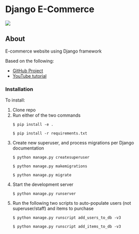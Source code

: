 
# Django E-Commerce

[![](https://img.shields.io/badge/license-MIT-blue.svg)](https://opensource.org/licenses/MIT)

## About
E-commerce website using Django framework

Based on the following:
* [GitHub Project](https://github.com/justdjango/django-ecommerce)
* [YouTube tutorial](https://www.youtube.com/watch?v=YZvRrldjf1Y)

### Installation

To install:
1. Clone repo
2. Run either of the two commands
   ```shell
   $ pip install -e .
   ```
   ```shell
   $ pip install -r requirements.txt
   ```
3. Create new superuser, and process migrations per Django documentation
   ```shell
   $ python manage.py createsuperuser
   ```
   ```shell
   $ python manage.py makemigrations
   ```
   ```shell
   $ python manage.py migrate
   ```
5. Start the development server
    ```shell
    $ python manage.py runserver
    ```
6. Run the following two scripts to auto-populate users (not 
   superuser/staff) and items to purchase
    ```shell
    $ python manage.py runscript add_users_to_db -v3
    ```
    ```shell
    $ python manage.py runscript add_items_to_db -v3
    ```
